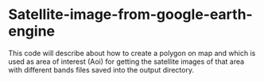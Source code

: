 # Satellite-image-from-google-earth-engine
This code will describe about how to create a polygon on map and which is used as area of interest (Aoi)
for getting the satellite images of that area with different bands files saved into the output directory.
